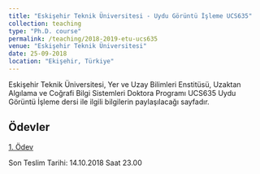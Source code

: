 ```yaml
---
title: "Eskişehir Teknik Üniversitesi - Uydu Görüntü İşleme UCS635"
collection: teaching
type: "Ph.D. course"
permalink: /teaching/2018-2019-etu-ucs635
venue: "Eskişehir Teknik Üniversitesi"
date: 25-09-2018
location: "Ekişehir, Türkiye"
---
```


Eskişehir Teknik Üniversitesi, Yer ve Uzay Bilimleri Enstitüsü, Uzaktan Algılama ve Coğrafi Bilgi Sistemleri Doktora Programı UCS635 Uydu Görüntü İşleme dersi ile ilgili bilgilerin paylaşılacağı sayfadır.


Ödevler
------
[1. Ödev](http://kalkan.github.io/files/ucs635-20182019/odev1-20182019.pdf)

Son Teslim Tarihi: 14.10.2018 Saat 23.00
